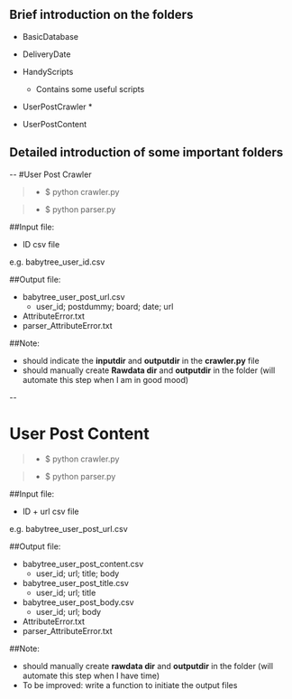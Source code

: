 ## Brief introduction on the folders

* BasicDatabase

* DeliveryDate

* HandyScripts
	* Contains some useful scripts

* UserPostCrawler
	* 
* UserPostContent


## Detailed introduction of some important folders
--
#User Post Crawler

>* $ python crawler.py

>* $ python parser.py

##Input file:

* ID csv file

e.g. babytree_user_id.csv

##Output file:

* babytree_user_post_url.csv
	* user_id; postdummy; board; date; url 
* AttributeError.txt
* parser_AttributeError.txt

##Note:
* should indicate the **inputdir** and **outputdir** in the **crawler.py** file
* should manually create **Rawdata dir** and **outputdir** in the folder (will automate this step when I am in good mood)

-- 
# User Post Content

>* $ python crawler.py

>* $ python parser.py

##Input file:

* ID + url csv file

e.g. babytree_user_post_url.csv

##Output file:

* babytree_user_post_content.csv
    * user_id; url; title; body
* babytree_user_post_title.csv
    * user_id; url; title  
* babytree_user_post_body.csv
    * user_id; url; body 
* AttributeError.txt
* parser_AttributeError.txt

##Note:
* should manually create **rawdata dir** and **outputdir** in the folder (will automate this step when I have time)
* To be improved: write a function to initiate the output files